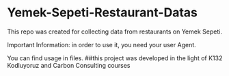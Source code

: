 # Yemek-Sepeti-Restaurant-Datas
This repo was created for collecting data from restaurants on Yemek Sepeti.

Important Information: in order to use it, you need your user Agent.


You can find usage in files.
##this project was developed in the light of K132 Kodluyoruz and Carbon Consulting courses
